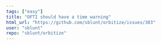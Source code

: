 ```yaml
---
tags: ["easy"]
title: "OFTI should have a time warning"
html_url: "https://github.com/sblunt/orbitize/issues/303"
user: "sblunt"
repo: "sblunt/orbitize"
---
```


